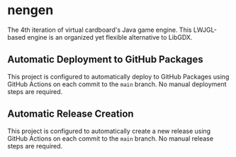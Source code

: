 # nengen
The 4th iteration of virtual cardboard's Java game engine. This LWJGL-based engine is an organized yet flexible alternative to LibGDX.

## Automatic Deployment to GitHub Packages

This project is configured to automatically deploy to GitHub Packages using GitHub Actions on each commit to the `main` branch. No manual deployment steps are required.

## Automatic Release Creation

This project is configured to automatically create a new release using GitHub Actions on each commit to the `main` branch. No manual release steps are required.
